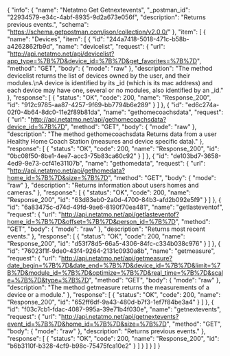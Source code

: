 {
  "info": {
    "name": "Netatmo Get Getnextevents",
    "_postman_id": "22934579-e34c-4abf-8935-9d2a673e056f",
    "description": "Returns previous events.",
    "schema": "https://schema.getpostman.com/json/collection/v2.0.0/"
  },
  "item": [
    {
      "name": "Devices",
      "item": [
        {
          "id": "244a7418-5018-471c-b58b-a4262862fb9d",
          "name": "devicelist",
          "request": {
            "url": "http://api.netatmo.net/api/devicelist?app_type=%7B%7D&device_id=%7B%7D&get_favorites=%7B%7D",
            "method": "GET",
            "body": {
              "mode": "raw"
            },
            "description": "The method devicelist returns the list of devices owned by the user, and their modules.\nA device is identified by its _id (which is its mac address) and each device may have one, several or no modules, also identified by an _id."
          },
          "response": [
            {
              "status": "OK",
              "code": 200,
              "name": "Response_200",
              "id": "912c9785-aa87-4257-9f69-bb7794b6e289"
            }
          ]
        },
        {
          "id": "ed6c274a-02f0-4b64-8dc0-11e2f89b81da",
          "name": "gethomecoachsdata",
          "request": {
            "url": "http://api.netatmo.net/api/gethomecoachsdata?device_id=%7B%7D",
            "method": "GET",
            "body": {
              "mode": "raw"
            },
            "description": "The method gethomecoachsdata Returns data from a user Healthy Home Coach Station (measures and device specific data)."
          },
          "response": [
            {
              "status": "OK",
              "code": 200,
              "name": "Response_200",
              "id": "0bc08f50-8be1-4ee7-acc3-75b83ca60c92"
            }
          ]
        },
        {
          "id": "de103bd7-3658-4ed9-9e73-ccf41e31107b",
          "name": "gethomedata",
          "request": {
            "url": "http://api.netatmo.net/api/gethomedata?home_id=%7B%7D&size=%7B%7D",
            "method": "GET",
            "body": {
              "mode": "raw"
            },
            "description": "Returns information about users homes and cameras."
          },
          "response": [
            {
              "status": "OK",
              "code": 200,
              "name": "Response_200",
              "id": "63d83eb0-2a0d-4700-84b3-afd2b092e5f9"
            }
          ]
        },
        {
          "id": "6a83475c-d74d-49fd-9ae6-8190f70ea481",
          "name": "getlasteventof",
          "request": {
            "url": "http://api.netatmo.net/api/getlasteventof?home_id=%7B%7D&offset=%7B%7D&person_id=%7B%7D",
            "method": "GET",
            "body": {
              "mode": "raw"
            },
            "description": "Returns most recent events."
          },
          "response": [
            {
              "status": "OK",
              "code": 200,
              "name": "Response_200",
              "id": "d53f78d5-66a5-4306-84fc-c334b038c976"
            }
          ]
        },
        {
          "id": "76023f1f-9de0-43f4-9264-2131c0930a8b",
          "name": "getmeasure",
          "request": {
            "url": "http://api.netatmo.net/api/getmeasure?date_begin=%7B%7D&date_end=%7B%7D&device_id=%7B%7D&limit=%7B%7D&module_id=%7B%7D&optimize=%7B%7D&real_time=%7B%7D&scale=%7B%7D&type=%7B%7D",
            "method": "GET",
            "body": {
              "mode": "raw"
            },
            "description": "The method getmeasure returns the measurements of a device or a module."
          },
          "response": [
            {
              "status": "OK",
              "code": 200,
              "name": "Response_200",
              "id": "652ff6df-9a43-480d-b7f3-1ef7f84be3a4"
            }
          ]
        },
        {
          "id": "f03c7cb1-fdac-4087-995a-39e71b4f030e",
          "name": "getnextevents",
          "request": {
            "url": "http://api.netatmo.net/api/getnextevents?event_id=%7B%7D&home_id=%7B%7D&size=%7B%7D",
            "method": "GET",
            "body": {
              "mode": "raw"
            },
            "description": "Returns previous events."
          },
          "response": [
            {
              "status": "OK",
              "code": 200,
              "name": "Response_200",
              "id": "b6b3110f-b328-4cf9-b98c-75475fca10e2"
            }
          ]
        }
      ]
    }
  ]
}